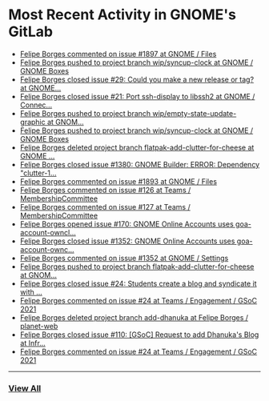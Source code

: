 # Most Recent Activity in GNOME's GitLab

<!-- BLOG-POST-LIST:START -->
- [Felipe Borges commented on issue #1897 at GNOME / Files](https://gitlab.gnome.org/GNOME/nautilus/-/issues/1897#note_1182446)
- [Felipe Borges pushed to project branch wip/syncup-clock at GNOME / GNOME Boxes](https://gitlab.gnome.org/GNOME/gnome-boxes/-/compare/9f5a2a7dcebf7e8fb050b8f512eeae5a07d435c8...3ff8aa87e84335bf9f3dc71df7dd4e316916fc18)
- [Felipe Borges closed issue #29: Could you make a new release or tag? at GNOME...](https://gitlab.gnome.org/GNOME/gtk-frdp/-/issues/29)
- [Felipe Borges closed issue #21: Port ssh-display to libssh2 at GNOME / Connec...](https://gitlab.gnome.org/GNOME/connections/-/issues/21)
- [Felipe Borges pushed to project branch wip/empty-state-update-graphic at GNOM...](https://gitlab.gnome.org/GNOME/gnome-boxes/-/compare/4396cc38fad7b28b85ec0b9591ef6532b18f7631...3e5d0cc272ff55ffb5137fd024d88f8cb69b1064)
- [Felipe Borges pushed to project branch wip/syncup-clock at GNOME / GNOME Boxes](https://gitlab.gnome.org/GNOME/gnome-boxes/-/compare/d062904f2e74055665ab5b4f8a4040be236e29a4...9f5a2a7dcebf7e8fb050b8f512eeae5a07d435c8)
- [Felipe Borges deleted project branch flatpak-add-clutter-for-cheese at GNOME ...](https://gitlab.gnome.org/GNOME/gnome-control-center/-/commits/flatpak-add-clutter-for-cheese)
- [Felipe Borges closed issue #1380: GNOME Builder: ERROR: Dependency &quot;clutter-1...](https://gitlab.gnome.org/GNOME/gnome-control-center/-/issues/1380)
- [Felipe Borges commented on issue #1893 at GNOME / Files](https://gitlab.gnome.org/GNOME/nautilus/-/issues/1893#note_1178458)
- [Felipe Borges commented on issue #126 at Teams / MembershipCommittee](https://gitlab.gnome.org/Teams/MembershipCommittee/-/issues/126#note_1178421)
- [Felipe Borges commented on issue #127 at Teams / MembershipCommittee](https://gitlab.gnome.org/Teams/MembershipCommittee/-/issues/127#note_1178419)
- [Felipe Borges opened issue #170: GNOME Online Accounts uses goa-account-owncl...](https://gitlab.gnome.org/GNOME/gnome-online-accounts/-/issues/170)
- [Felipe Borges closed issue #1352: GNOME Online Accounts uses goa-account-ownc...](https://gitlab.gnome.org/GNOME/gnome-control-center/-/issues/1352)
- [Felipe Borges commented on issue #1352 at GNOME / Settings](https://gitlab.gnome.org/GNOME/gnome-control-center/-/issues/1352#note_1178387)
- [Felipe Borges pushed to project branch flatpak-add-clutter-for-cheese at GNOM...](https://gitlab.gnome.org/GNOME/gnome-control-center/-/compare/6defef70ca00d1640dc70549e6481a9acacafe2f...bdc0368bd0d968966d2deef202141cfa9aa15e64)
- [Felipe Borges closed issue #24: Students create a blog and syndicate it with ...](https://gitlab.gnome.org/Teams/Engagement/gsoc-2021/-/issues/24)
- [Felipe Borges commented on issue #24 at Teams / Engagement / GSoC 2021](https://gitlab.gnome.org/Teams/Engagement/gsoc-2021/-/issues/24#note_1178371)
- [Felipe Borges deleted project branch add-dhanuka at Felipe Borges / planet-web](https://gitlab.gnome.org/felipeborges/planet-web/-/commits/add-dhanuka)
- [Felipe Borges closed issue #110: [GSoC] Request to add Dhanuka&#39;s Blog at Infr...](https://gitlab.gnome.org/Infrastructure/planet-web/-/issues/110)
- [Felipe Borges commented on issue #24 at Teams / Engagement / GSoC 2021](https://gitlab.gnome.org/Teams/Engagement/gsoc-2021/-/issues/24#note_1177951)
<!-- BLOG-POST-LIST:END -->

___

### [View All](https://gitlab.gnome.org/users/felipeborges/activity)
